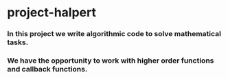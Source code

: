 # project-halpert

### In this project we write algorithmic code to solve mathematical tasks.

### We have the opportunity to work with higher order functions and callback functions.